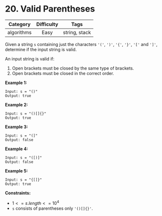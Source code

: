# 20. Valid Parentheses

|Category|Difficulty|Tags|
|:-:|:-:|:-:|
|algorithms|Easy|string, stack|

Given a string `s` containing just the characters `'('`, `')'`, `'{'`, `'}'`, `'['` and `']'`, determine if the input string is valid.

An input string is valid if:

1. Open brackets must be closed by the same type of brackets.
2. Open brackets must be closed in the correct order.

**Example 1:**

``` text
Input: s = "()"
Output: true
```

**Example 2:**

``` text
Input: s = "()[]{}"
Output: true
```

**Example 3:**

``` text
Input: s = "(]"
Output: false
```

**Example 4:**

``` text
Input: s = "([)]"
Output: false
```

**Example 5:**

``` text
Input: s = "{[]}"
Output: true
```

**Constraints:**

+ $1 <= s.length <= 10^{4}$
+ `s` consists of parentheses only `'()[]{}'`.
